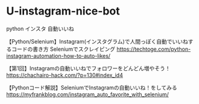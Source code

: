 # U-instagram-nice-bot

python インスタ 自動いいね 

【Python/Selenium】Instagram(インスタグラム)で人間っぽく自動でいいねするコードの書き方 Seleniumでスクレイピング
https://techtoge.com/python-instagram-automation-how-to-auto-likes/ 

【第1回】Instagramの自動いいねでフォロワーをどんどん増やそう！
https://chachairo-hack.com/?p=130#index_id4 

【Pythonコード解説】SeleniumでInstagramの自動いいね！をしてみる
https://myfrankblog.com/instagram_auto_favorite_with_selenium/
